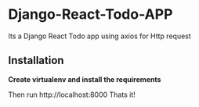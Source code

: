 # Django-React-Todo-APP

Its a Django React Todo app using axios for Http request

## Installation

**Create virtualenv and install the requirements**

Then run http://localhost:8000 Thats it!
